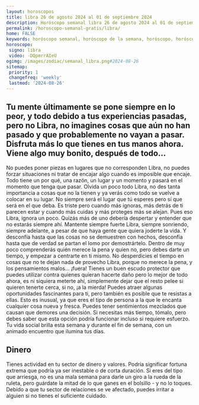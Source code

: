 ```yaml
---
layout: horoscopos
title: libra 26 de agosto 2024 al 01 de septiembre 2024 
description: Horóscopo semanal libra 26 de agosto 2024 al 01 de septiembre 2024. Tu mente últimamente se pone siempre en lo peor, y todo debido a tus experiencias pasadas, pero no Libra, no imagines cosas que aún no han pasado y que probablemente no vayan a pasar. Disfruta más lo que tienes en tus manos ahora. Viene algo muy bonito, después de todo…
permalink: /horoscopo-semanal-gratis/libra/
home: FALSE
keywords: horóscopo semanal, horóscopo de la semana, horóscopo, horóscopo gratis,horóscopos, horóscopo esperanza gracia, horoscopos libra la semana, horóscopos gratis, Tarot, Astrologia, Zodíaco, libra, horoscopo gratis, semanal
horoscopo:
 signo: libra
 video: -DQpmrrAIeU
ogimg: /images/zodiac/semanal_libra.png#2024-08-26
sitemap:
 priority: 1
 changefreq: 'weekly'
 lastmod: '2024-08-26'
---
```




## Tu mente últimamente se pone siempre en lo peor, y todo debido a tus experiencias pasadas, pero no Libra, no imagines cosas que aún no han pasado y que probablemente no vayan a pasar. Disfruta más lo que tienes en tus manos ahora. Viene algo muy bonito, después de todo…

No puedes poner piezas en lugares que no corresponden Libra, no puedes forzar situaciones ni tratar de encajar algo cuando es imposible que encaje. Todo tiene un por qué, una razón, un lugar y un momento y pasará en el momento que tenga que pasar. Olvida un poco todo Libra, no des tanta importancia a cosas que no la tienen y ya verás como todo se vuelve a colocar en su lugar. No siempre será el lugar que tú esperes pero sí que será en el que deba. Es triste pero cuando más ignoras, más detrás de ti parecen estar y cuando más cuidas y más proteges más se alejan. Pues eso Libra, ignora un poco. Quizás más de uno debería despertar y entender que no estarás siempre ahí. Mantente siempre fuerte Libra, siempre sonriendo, siempre adelante, a pesar de que haya gente que quiera joderte la vida. Y desconfía hasta que las cosas no se demuestren con hechos, desconfía hasta que de verdad se partan el lomo por demostrártelo. Dentro de muy poco comprenderás quién merece la pena y quien no, pero debes darte un tiempo, y empezar a centrarte en ti mismo. No desperdicies el tiempo en cosas que no te dejan nada de provecho Libra, porque no merece la pena, y los pensamientos malos… ¡fuera! Tienes un buen escudo protector que puedes utilizar contra quienes quieran hacerte daño pero lo mejor de todo ahora, es ni siquiera meterte ahí, simplemente dejar que el resto pelee si quieren tenerte cerca, si no, ¡a la mierda!
Puedes atraer algunas oportunidades fascinantes para ti, pero también es posible que te resistas a ellas. Esto es inusual, ya que eres el tipo de persona a la que le encanta cualquier cosa nueva y fresca. Puedes tener sentimientos mezclados que causan que demores una decisión. Si necesitas más tiempo, tómalo, pero debes saber que esta opción podría funcionar incluso si requiere esfuerzo. Tu vida social brilla esta semana y durante el fin de semana, con un animado encuentro que ilumina tus días.

## Dinero

Tienes actividad en tu sector de dinero y valores. Podría significar fortuna extrema que podría ya ser inestable o de corta duración. Si eres del tipo que arriesga, no es una mala semana para darle un giro a la rueda de la ruleta, pero guárdate la mitad de lo que ganes en el bolsillo - y no lo toques. Debido a que tu sector  de relaciones se ve afectado, puedes irritar a alguien si no tienes el suficiente cuidado.